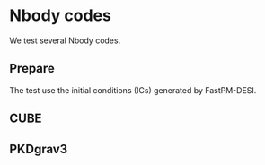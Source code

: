 # Nbody codes 

We test several Nbody codes. 

## Prepare

The test use the initial conditions (ICs) generated by FastPM-DESI.

## CUBE 


## PKDgrav3

